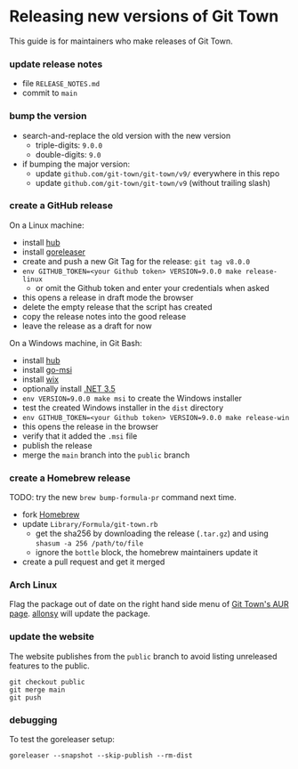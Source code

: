 # Releasing new versions of Git Town

This guide is for maintainers who make releases of Git Town.

### update release notes

- file `RELEASE_NOTES.md`
- commit to `main`

### bump the version

- search-and-replace the old version with the new version
  - triple-digits: `9.0.0`
  - double-digits: `9.0`
- if bumping the major version:
  - update `github.com/git-town/git-town/v9/` everywhere in this repo
  - update `github.com/git-town/git-town/v9` (without trailing slash)

### create a GitHub release

On a Linux machine:

- install [hub](https://github.com/github/hub#installation)
- install [goreleaser](https://goreleaser.com/install)
- create and push a new Git Tag for the release: `git tag v8.0.0`
- `env GITHUB_TOKEN=<your Github token> VERSION=9.0.0 make release-linux`
  - or omit the Github token and enter your credentials when asked
- this opens a release in draft mode the browser
- delete the empty release that the script has created
- copy the release notes into the good release
- leave the release as a draft for now

On a Windows machine, in Git Bash:

- install [hub](https://github.com/github/hub#installation)
- install [go-msi](https://github.com/mh-cbon/go-msi#install)
- install [wix](https://wixtoolset.org/releases)
- optionally install
  [.NET 3.5](https://dotnet.microsoft.com/download/dotnet-framework)
- `env VERSION=9.0.0 make msi` to create the Windows installer
- test the created Windows installer in the `dist` directory
- `env GITHUB_TOKEN=<your Github token> VERSION=9.0.0 make release-win`
- this opens the release in the browser
- verify that it added the `.msi` file
- publish the release
- merge the `main` branch into the `public` branch

### create a Homebrew release

TODO: try the new `brew bump-formula-pr` command next time.

- fork [Homebrew](https://github.com/Homebrew/homebrew-core)
- update `Library/Formula/git-town.rb`
  - get the sha256 by downloading the release (`.tar.gz`) and using
    `shasum -a 256 /path/to/file`
  - ignore the `bottle` block, the homebrew maintainers update it
- create a pull request and get it merged

### Arch Linux

Flag the package out of date on the right hand side menu of
[Git Town's AUR page](https://aur.archlinux.org/packages/git-town/).
[allonsy](https://github.com/allonsy) will update the package.

### update the website

The website publishes from the `public` branch to avoid listing unreleased
features to the public.

```
git checkout public
git merge main
git push
```

### debugging

To test the goreleaser setup:

```
goreleaser --snapshot --skip-publish --rm-dist
```
